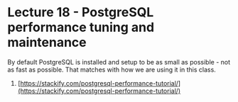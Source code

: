 
<style>
.pagebreak { page-break-before: always; }
.half { height: 200px; }
</style>


# Lecture 18 - PostgreSQL performance tuning and maintenance

By default PostgreSQL is installed and setup to be as small as possible - not as fast as possible.
That matches with how we are using it in this class.







1. [https://stackify.com/postgresql-performance-tutorial/](https://stackify.com/postgresql-performance-tutorial/)
